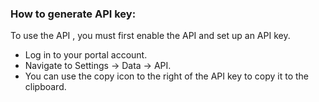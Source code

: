 ### How to generate API key: 
To use the API , you must first enable the API and set up an API key.
- Log in to your portal account.
- Navigate to Settings -> Data -> API.
- You can use the copy icon to the right of the API key to copy it to the clipboard.



